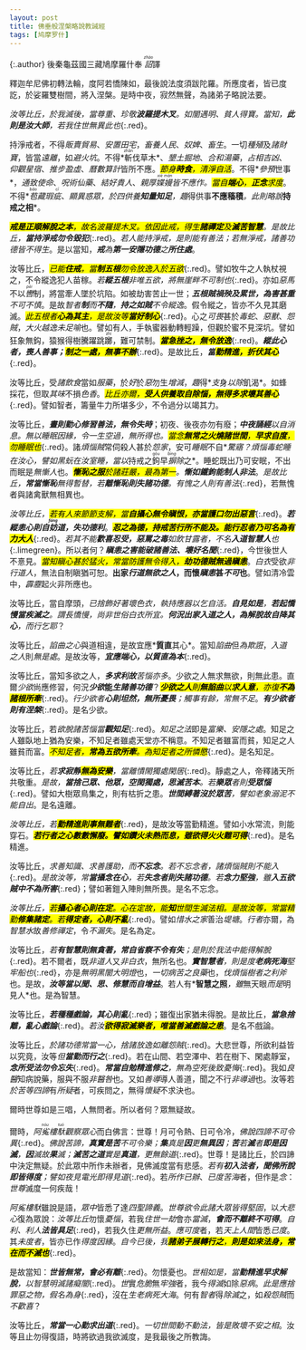 ```yaml
---
layout: post
title: 佛垂般涅槃略說教誡經
tags: [鸠摩罗什]
---
```


{:.author}
後秦龜茲國三藏鳩摩羅什奉 <dfn title="诏书。皇帝下达命令。"><ruby>詔<rt>zhào</rt></ruby></dfn>譯

釋迦牟尼佛初轉法輪，度阿若憍陳如，最後說法度須跋陀羅。所應度者，皆已度訖，於娑羅雙樹間，將入涅槃。是時中夜，寂然無聲，為諸弟子略說法要。

*汝等比丘，於我滅後，當尊重、珍敬<b>波羅提木叉</b>。如闇遇明、貧人得寶。當知，<b><i>此</i>則是汝<i>大師</i></b>，若我住世無異此也*{:.red}。

持淨戒者，不得*販賣貿易*、*安置田宅*，*畜養人民*、*奴婢*、*畜生*。一切*種殖*及*諸財寶*，皆當*遠離*，如*避火坑*。不得*<ruby>斬<rt>zhǎn</rt></ruby>伐草木*、*墾土掘地*、*合和湯藥*，*占相吉凶*、*仰觀星宿*、*<dfn title="推算天象历法。古人谓日月转运于天，犹如人之行步，可推算而知。">推步</dfn>盈虛*、*<dfn title="犹历法。观测天象以推算年时节候的方法。">曆數</dfn>算計*皆所不應。*<mark>節身<b>時食</b>，清淨自活</mark>*。不得*<dfn title="预闻而参议其事；介入，参加。">參預</dfn>世事*，*通致使命*、*呪術仙藥*、*結好貴人*、*<dfn title="亲爱厚待。关系亲密。">親厚</dfn><dfn title="轻慢。"><ruby>媟<rt>xiè</rt>嫚<rt>màn</rt></ruby></dfn>*皆不應作。*<mark>當自<b>端心</b>，<b>正念</b>求度</mark>*。不得*<dfn title="裹藏；隐藏。"><ruby>苞<rt>bāo</rt></ruby>藏</dfn><dfn title="比喻人的过失或事物的缺点。">瑕<ruby>疵<rt>cī</rt></ruby></dfn>*、*顯異惑眾*，*於四供養<b>知量知足</b>*，*<dfn title="仅仅。">趣</dfn>得供事<b>不應稸積</b>*。此則略說*<b>持戒之相</b>*。

*<mark><b><i>戒</i>是正順解脫之本</b>，故名波羅提木叉。依因此戒，得生<b>諸<i>禪定</i></b>及<b>滅苦智慧</b></mark>。是故比丘，<b>當持淨戒勿令毀犯</b>*{:.red}。*若人能持淨戒，是則能有善法；若無淨戒，諸善功德皆不得生*。是以當知，*<b>戒</b>為<b>第一安隱功德</b>之<b>所住處</b>*。

汝等比丘，*<mark>已能<b>住戒</b>，當<b>制五根</b>勿令放逸入於五欲</mark>*{:.red}。譬如牧牛之人執杖視之，不令縱逸犯人苗稼。*若<b>縱五根</b>非唯五欲，將無<dfn title="界限，边际。">崖畔</dfn>不可制也*{:.red}。亦如*惡馬*不以<dfn title="驾驭马的缰绳。"><ruby>轡<rt>pèi</rt></ruby></dfn>制，將當牽人墜於坑陷。如被劫害苦止一世；*<b>五根賊禍殃及累世，為害甚重</b>不可不慎*。是故*智者<b>制</b>而<b>不隨</b>，<b>持之如賊</b>不令縱逸*。假令縱之，皆亦不久見其磨滅。*<mark>此五根者<b><i>心</i>為其<i>主</i></b>，是故汝等<b>當好<i>制心</i></b></mark>*{:.red}。心之*可畏*甚於*毒蛇*、*惡獸*、*怨賊*，*大火<dfn title="逃跑，逃窜。">越逸</dfn>*未*足喻*也。譬如有人，手執蜜器動轉輕躁，但觀於蜜不見深坑。譬如狂象無鈎，猿猴得樹騰躍跳<ruby>躑<rt>zhí</rt></ruby>，難可禁制。*<mark><b>當急挫之，無令放逸</b></mark>*{:.red}。*<b>縱此心者，喪人善事；<mark>制之一處，無事不辦</mark></b>*{:.red}。是故比丘，*<b>當<mark>勤精進，折伏其心</mark></b>*{:.red}。

汝等比丘，受*諸飲食*當如*服藥*，於*好*於*惡*勿生*增減*，<dfn title="仅仅。">趣</dfn>得*<dfn title="支撑，维持。应付。">支</dfn>身*以除*飢渴*。如蜂採花，但取*其味*不損*色香*。*<mark>比丘亦爾，<b>受人供養取自除惱，無得多求壞其善心</b></mark>*{:.red}。譬如智者，籌量牛力所堪多少，不令過分以竭其力。

汝等比丘，*<b>晝則勤心修習善法，無令失時</b>*；初夜、後夜亦勿有廢；*<b>中夜誦經</b>*以自消息。*無以睡眠因緣，令一生空過，無所得也*。*<mark>當念<b>無常之火燒諸世間</b>，<b>早求自度</b>，勿睡眠也</mark>*{:.red}。諸*煩惱賊*常伺殺人甚於*怨家*，安可*睡眠*不自*<dfn title="受惊动而醒来。">驚寤</dfn>*？煩惱毒蛇睡在汝心，譬如黑蚖在汝室睡，當以*持戒之<ruby>鉤<rt>gōu</rt></ruby>早<dfn title="排除。"><ruby>摒<rt>bìng</rt></ruby>除</dfn>之*。睡蛇既出乃可安眠，不出而眠是*無慚人*也。*<mark><b>慚恥之服</b>於諸莊嚴，最為第一</mark>。<b><i>慚</i>如鐵鉤能<i>制</i>人<i>非法</i></b>*。*是故比丘，<b>常當慚恥</b>無得暫替，若<b>離<i>慚恥</i>則失諸<i>功德</i></b>。有愧之人則有善法*{:.red}，若無愧者與諸禽獸無相異也。

*汝等比丘，<mark>若有人來節節支解，當<b>自<i>攝心</i>無令瞋恨，亦當<i>護口</i>勿出惡言</b></mark>*{:.red}。*<b>若縱<i>恚心</i>則自<dfn title="伤害，损害，阻碍。"><ruby>妨<rt>fáng</rt></ruby></dfn>道，失功德利</b>*。*<mark><b><i>忍</i>之為德，持戒苦行所不能及。能<i>行忍</i>者乃可名為有力大人</b></mark>*{:.red}。*若其不能<b>歡喜忍受，惡罵之毒</b>如飲甘露者，不名<b>入道智慧人</b>也*{:.limegreen}。所以者何？*<b><i>瞋恚</i>之害能破諸善法、壞好名聞</b>*{:.red}，今世後世人不憙見。*<mark>當知瞋心甚於猛火，常當防護無令得入，<b>劫功德賊無過<i>瞋恚</i></b></mark>*。*白衣*受欲*非行道人*，無法自制瞋猶可恕。<b>出家*行道無欲之人*，而懷*瞋恚*甚*不可*也</b>。譬如清冷雲中，<dfn title="响雷，震雷。">霹靂</dfn>起火非所應也。

汝等比丘，當自摩頭，*已捨飾好著壞色衣，執持應器以乞自活。<b>自見如是</b>，<b>若起憍慢當疾滅之</b>。謂長憍慢，尚非世俗白衣所宜。<b>何況出家入道之人，為解脫故自降其心</b>，而行乞耶*？

汝等比丘，*諂曲之心*與道相違，是故宜應*<b>質直</b>其心*。當知*諂曲*但*為欺誑*，*入道之人*則*無是處*。是故汝等，*<b>宜應端心，以<i>質直</i>為本</b>*{:.red}。

汝等比丘，當知多欲之人，*<b>多求利故</b>苦惱亦多*。少欲之人無求無欲，則無此患。直爾*少欲*尚應修習，何況<b class="red">*少欲*能*生諸善功德*</b>？*<mark><b>少欲之人</b>則<b>無諂曲</b>以<b>求人意</b>，亦復<b>不為諸根所牽</b></mark>*{:.red}。*行少欲者<b>心則坦然，無所憂畏</b>；觸事有餘，常無不足*。*<b>有少欲者則有涅槃</b>*{:.red}。是名少欲。

汝等比丘，若*欲脫諸苦惱當<b>觀知足</b>*{:.red}。*知足之法*即是*富樂、安隱之處*。知足之人雖臥地上猶為安樂，不知足者雖處天堂亦不稱意。不知足者雖富而貧，知足之人雖貧而富。*<mark>不知足者，<b>常為五欲所牽</b>。為知足者之所憐愍</mark>*{:.red}。是名知足。

汝等比丘，*若<b>求<i>寂靜</i><mark>無為安樂</mark></b>，當離憒閙獨處閑居*{:.red}。靜處之人，帝釋諸天所共敬重。*是故，<b>當捨己眾、他眾，空閑獨處，思滅苦本</b>。若<b>樂眾</b>者則<b>受眾惱</b>*{:.red}。譬如大樹眾鳥集之，則有枯折之患。*<b>世間縛著沒於眾苦</b>，譬如老象溺泥不能自出*。是名遠離。

*汝等比丘，若<mark><b>勤精進則事無難者</b></mark>*{:.red}，是故汝等當勤精進。譬如小水常流，則能穿石。*<mark><b>若行者之心數數懈廢。譬如鑽火未熱而息，雖欲得火火難可得</b></mark>*{:.red}。是名精進。

汝等比丘，*求善知識、求善護助，而<b>不忘念</b>。若不忘念者，諸煩惱賊則不能入*{:.red}。*是故汝等，常<b>當攝念在心</b>，若<b>失念者則失諸功德</b>。若<b>念力堅強</b>，雖<b>入五欲賊中不為所害</b>*{:.red}；譬如著鎧入陣則無所畏。是名不忘念。

*汝等比丘，<mark>若<b><i>攝心</i>者心則在<i>定</i></b>。<i>心</i>在<i>定</i>故，能<i><b>知</b></i>世間生滅法相。是故汝等，常當精勤<b>修集諸定</b>。若<b>得定者，心則不亂</b></mark>*{:.red}。譬如*惜水之家*善治*堤塘*。*行者*亦爾，為*智慧水*故*善修禪定*，令*不漏失*。是名為定。

汝等比丘，*若<b>有智慧則無貪著，常自省察不令有失</b>；是則於我法中能得解脫*{:.red}。若不爾者，既*非道人*又*非白衣*，無所名也。*<b>實智慧者</b>，則是度<b>老病死海</b>堅牢船也*{:.red}，亦是*無明黑闇大明燈*也，*一切病苦之良藥*也，*伐煩惱樹者之利斧*也。是故，*<b>汝等當以聞、思、修慧而自增益</b>*。若人有*<b>智慧之照</b>*，雖*無天眼*而是*明見人*也。是為智慧。

汝等比丘，*<b>若種種戲論，其<i>心</i>則<i>亂</i></b>*{:.red}；雖復出家猶未得脫。是故比丘，*<b>當急捨離，亂心戲論</b>*{:.red}。*若汝<mark><b>欲得<i>寂滅</i>樂者，唯當<i>善滅</i>戲論之患</b></mark>*。是名不戲論。

汝等比丘，*於諸功德常當一心，捨諸放逸如離怨賊*{:.red}。大悲世尊，所欲利益皆以究竟，汝等*但<b>當勤而行之</b>*{:.red}。若在山間、若空澤中、若在樹下、閑處靜室，*<b>念所受法勿令忘失</b>*{:.red}。*<b>常當自勉精進修之</b>，無為空死後致憂悔*{:.red}。我如*良醫*知病說藥，服與不服*非醫咎*也。又如*善導*導人善道，聞之不行*非導過*也。汝等若*於苦等四諦*有*所疑*者，可疾問之，無得*懷疑*不求決也。

爾時世尊如是三唱，人無問者。所以者何？眾無疑故。

爾時，*阿<ruby>㝹<rt>nóu</rt></ruby>樓<ruby>馱<rt>tuó</rt></ruby>*觀察*眾心*而白佛言：世尊！月可令熱、日可令冷，*佛說四諦不可令異*{:.red}。*佛說苦諦，<b>真實是苦</b>不可令樂；<b><i>集</i></b>真是<b><i>因</i></b>更<b>無異因</b>；<b><i>苦</i></b>若<b><i>滅</i></b>者<b>即是<i>因</i>滅</b>，<b><i>因</i></b>滅故<b><i>果</i></b>滅；<b>滅苦之道</b>實是<b><i>真道</i></b>，更無餘道*{:.red}。世尊！是諸比丘，於四諦中決定無疑。於此眾中所作未辦者，見佛滅度當有悲感。*若有<b>初入法者，聞佛所說即皆得度</b>；譬如夜見電光即得見道*{:.red}。若*所作已辦*、*已度苦海*者，但作是*念*：*世尊*滅度一何疾哉！

*阿㝹樓馱*雖說是語，*眾中*皆悉了達*四聖諦義*。*世尊欲令此諸大眾皆得堅固*，以*大悲心*復為眾說：*汝等比丘*勿懷*憂惱*，若我*住世一劫*會亦*當滅*，*<b>會而不離終不可得</b>*。*自利、利人<b>法皆具足</b>*{:.red}，若我久住*更無所益*。*應可度*者，若*天上人間*皆悉*已度*。其*未度者*，皆亦已作*得度因緣*。*自今已後，我<mark><b>諸弟子展轉行之</b>，<b>則是如來法身，常在而不滅也</b></mark>*{:.red}。

是故當知：*<b>世皆無常，會必有離</b>*{:.red}。勿懷憂也。*世相如是，當<b>勤精進早求解脫</b>，以智慧明滅諸癡闇*{:.red}。*世*實*危脆*無*牢強*者，我今*得滅*如除*惡病*。*此是應捨罪惡之物，假名為身*{:.red}，沒在*生老病死大海*。何有*智者*得*除滅*之，如*殺怨賊*而*不歡喜*？

汝等比丘，*<b>常當一心勤求<i>出道</i></b>*{:.red}。*一切世間動不動法，皆是敗壞不安之相*。汝等且止勿得復語，時將欲過我欲滅度，是我最後之所教誨。
